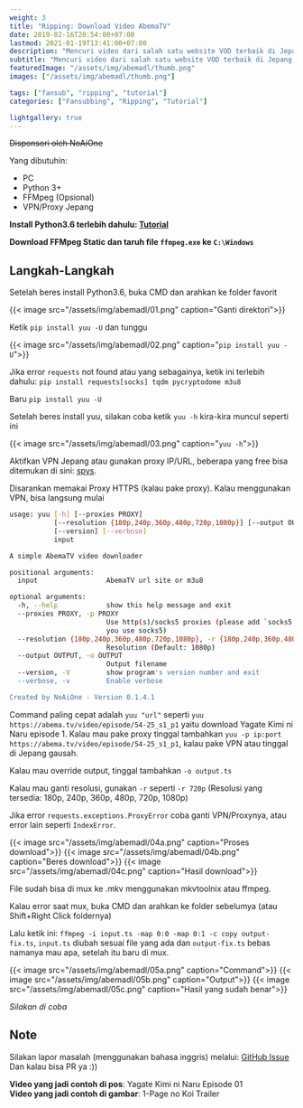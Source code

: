 ```yaml
---
weight: 3
title: "Ripping: Download Video AbemaTV"
date: 2019-02-16T20:54:00+07:00
lastmod: 2021-01-19T13:41:00+07:00
description: "Mencuri video dari salah satu website VOD terbaik di Jepang!"
subtitle: "Mencuri video dari salah satu website VOD terbaik di Jepang!"
featuredImage: "/assets/img/abemadl/thumb.png"
images: ["/assets/img/abemadl/thumb.png"]

tags: ["fansub", "ripping", "tutorial"]
categories: ["Fansubbing", "Ripping", "Tutorial"]

lightgallery: true
---
```


~~Disponsori oleh NoAiOne~~

<!--more-->

Yang dibutuhin:
- PC
- Python 3+
- FFMpeg (Opsional)
- VPN/Proxy Jepang

**Install Python3.6 terlebih dahulu: [Tutorial](https://xo.tc/installing-python-36-on-windows.html)**

**Download FFMpeg Static dan taruh file `ffmpeg.exe` ke `C:\Windows`**

## Langkah-Langkah 

Setelah beres install Python3.6, buka CMD dan arahkan ke folder favorit

{{< image src="/assets/img/abemadl/01.png" caption="Ganti direktori">}}

Ketik `pip install yuu -U` dan tunggu

{{< image src="/assets/img/abemadl/02.png" caption="`pip install yuu -U`">}}

Jika error `requests` not found atau yang sebagainya, ketik ini terlebih dahulu: `pip install requests[socks] tqdm pycryptodome m3u8`

Baru `pip install yuu -U`

Setelah beres install yuu, silakan coba ketik `yuu -h` kira-kira muncul seperti ini

{{< image src="/assets/img/abemadl/03.png" caption="`yuu -h`">}}

Aktifkan VPN Jepang atau gunakan proxy IP/URL, beberapa yang free bisa ditemukan di sini: [spys](http://spys.one/free-proxy-list/JP/).

Disarankan memakai Proxy HTTPS (kalau pake proxy). Kalau menggunakan VPN, bisa langsung mulai

```bash
usage: yuu [-h] [--proxies PROXY]
           [--resolution {180p,240p,360p,480p,720p,1080p}] [--output OUTPUT]
           [--version] [--verbose]
           input

A simple AbemaTV video downloader

positional arguments:
  input                 AbemaTV url site or m3u8

optional arguments:
  -h, --help            show this help message and exit
  --proxies PROXY, -p PROXY
                        Use http(s)/socks5 proxies (please add `socks5://` if
                        you use socks5)
  --resolution {180p,240p,360p,480p,720p,1080p}, -r {180p,240p,360p,480p,720p,1080p}
                        Resolution (Default: 1080p)
  --output OUTPUT, -o OUTPUT
                        Output filename
  --version, -V         show program's version number and exit
  --verbose, -v         Enable verbose

Created by NoAiOne - Version 0.1.4.1
```

Command paling cepat adalah `yuu "url"` seperti `yuu https://abema.tv/video/episode/54-25_s1_p1` yaitu download Yagate Kimi ni Naru episode 1.
Kalau mau pake proxy tinggal tambahkan `yuu -p ip:port https://abema.tv/video/episode/54-25_s1_p1`, kalau pake VPN atau tinggal di Jepang gausah.

Kalau mau override output, tinggal tambahkan `-o output.ts`

Kalau mau ganti resolusi, gunakan `-r` seperti `-r 720p` (Resolusi yang tersedia: 180p, 240p, 360p, 480p, 720p, 1080p)

Jika error `requests.exceptions.ProxyError` coba ganti VPN/Proxynya, atau error lain seperti `IndexError`.

{{< image src="/assets/img/abemadl/04a.png" caption="Proses download">}}
{{< image src="/assets/img/abemadl/04b.png" caption="Beres download">}}
{{< image src="/assets/img/abemadl/04c.png" caption="Hasil download">}}

File sudah bisa di mux ke .mkv menggunakan mkvtoolnix atau ffmpeg.

Kalau error saat mux, buka CMD dan arahkan ke folder sebelumya (atau Shift+Right Click foldernya)

Lalu ketik ini: `ffmpeg -i input.ts -map 0:0 -map 0:1 -c copy output-fix.ts`, `input.ts` diubah sesuai file yang ada dan `output-fix.ts` bebas namanya mau apa, setelah itu baru di mux.

{{< image src="/assets/img/abemadl/05a.png" caption="Command">}}
{{< image src="/assets/img/abemadl/05b.png" caption="Output">}}
{{< image src="/assets/img/abemadl/05c.png" caption="Hasil yang sudah benar">}}

*Silakan di coba*

## Note

Silakan lapor masalah (menggunakan bahasa inggris) melalui: [GitHub Issue](https://github.com/noaione/yuu/issues)<br>
Dan kalau bisa PR ya :))

**Video yang jadi contoh di pos**: Yagate Kimi ni Naru Episode 01<br>
**Video yang jadi contoh di gambar**: 1-Page no Koi Trailer